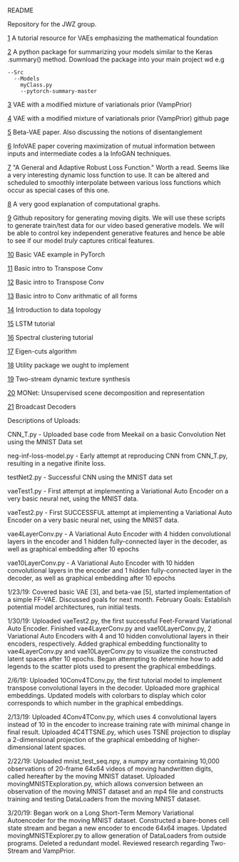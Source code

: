 README

Repository for the JWZ group.

[1](https://arxiv.org/pdf/1606.05908.pdf) A tutorial resource for VAEs emphasizing the mathematical foundation

[2](https://github.com/sksq96/pytorch-summary/tree/master/torchsummary) A python package for summarizing your models similar to the Keras .summary() method. Download the package into your main project wd e.g
```
--Src
  --Models
    myClass.py
    --pytorch-summary-master
```
[3](https://arxiv.org/pdf/1705.07120.pdf) VAE with a modified mixture of variationals prior (VampPrior)

[4](https://github.com/jmtomczak/vae_vampprior) VAE with a modified mixture of variationals prior (VampPrior) github page

[5](https://openreview.net/pdf?id=Sy2fzU9gl) Beta-VAE paper. Also discussing the notions of disentanglement

[6](https://arxiv.org/pdf/1706.02262.pdf) InfoVAE paper covering maximization of mutual information between inputs and intermediate codes a la InfoGAN techniques.

[7](https://arxiv.org/pdf/1701.03077.pdf) "A General and Adaptive Robust Loss Function." Worth a read. Seems like a very interesting dynamic loss function to use. It can be altered and scheduled to smoothly interpolate between various loss functions which occur as special cases of this one.

[8](http://colah.github.io/posts/2015-08-Backprop/) A very good explanation of computational graphs. 

[9](https://github.com/rszeto/moving-symbols) Github repository for generating moving digits. We will use these scripts to generate train/test data for our video based generative models. We will be able to control key independent generative features and hence be able to see if our model *truly* captures critical features.

[10](https://github.com/pytorch/examples/blob/master/vae/main.py) Basic VAE example in PyTorch

[11](https://towardsdatascience.com/up-sampling-with-transposed-convolution-9ae4f2df52d0) Basic intro to Transpose Conv

[12](https://towardsdatascience.com/transpose-convolution-77818e55a123) Basic intro to Transpose Conv

[13](http://deeplearning.net/software/theano/tutorial/conv_arithmetic.html) Basic intro to Conv arithmatic of all forms

[14](https://arxiv.org/pdf/1710.04019.pdf) Introduction to data topology

[15](http://colah.github.io/posts/2015-08-Understanding-LSTMs/) LSTM tutorial

[16](https://arxiv.org/pdf/0711.0189.pdf) Spectral clustering tutorial

[17](https://papers.nips.cc/paper/2183-half-lives-of-eigenflows-for-spectral-clustering.pdf) Eigen-cuts algorithm

[18](https://github.com/ncullen93/torchsample/blob/master/README.md) Utility package we ought to implement

[19](https://arxiv.org/pdf/1706.06982.pdf) Two-stream dynamic texture synthesis

[20](https://arxiv.org/pdf/1901.11390.pdf) MONet: Unsupervised scene decomposition and representation

[21](https://arxiv.org/pdf/1901.07017.pdf) Broadcast Decoders


Descriptions of Uploads:

CNN_T.py  - Uploaded base code from Meekail on a basic Convolution Net using the MNIST Data set

neg-inf-loss-model.py - Early attempt at reproducing CNN from CNN_T.py, resulting in a negative ifinite loss.

testNet2.py - Successful CNN using the MNIST data set

vaeTest1.py - First attempt at implementing a Variational Auto Encoder on  a very basic neural net, using the MNIST data.

vaeTest2.py - First SUCCESSFUL attempt at implementing a Variational Auto Encoder on a very basic neural net, using the MNIST data.

vae4LayerConv.py - A Variational Auto Encoder with 4 hidden convolutional layers in the encoder and 1 hidden fully-connected layer in 
the decoder, as well as graphical embedding after 10 epochs

vae10LayerConv.py - A Variational Auto Encoder with 10 hidden convolutional layers in the encoder and 1 hidden fully-connected layer in the decoder, as well as graphical embedding after 10 epochs



1/23/19: Covered basic VAE [3], and beta-vae [5], started implementation of a simple FF-VAE. Discussed goals for next month.
  February Goals: Establish potential model architectures, run initial tests.
  
1/30/19: Uploaded vaeTest2.py, the first successful Feet-Forward Variational Auto Encoder. Finished vae4LayerConv.py and vae10LayerConv.py, 2 Variational Auto Encoders with 4 and 10 hidden convolutional layers in their encoders, respectively. Added graphical embedding functionality to vae4LayerConv.py and vae10LayerConv.py to visualize the constructed latent spaces after 10 epochs. Began attempting to determine how to add legends to the scatter plots used to present the graphical embeddings.

2/6/19: Uploaded 10Conv4TConv.py, the first tutorial model to implement transpose convolutional layers in the decoder. Uploaded more graphical embeddings. Updated models with colorbars to display which color corresponds to which number in the graphical embeddings.

2/13/19: Uploaded 4Conv4TConv.py, which uses 4 convolutional layers instead of 10 in the encoder to increase training rate with minimal change in final result. Uploaded 4C4TTSNE.py, which uses TSNE projection to display a 2-dimensional projection of the graphical embedding of higher-dimensional latent spaces.

2/22/19: Uploaded mnist_test_seq.npy, a numpy array containing 10,000 observations of 20-frame 64x64 videos of moving handwritten digits, called hereafter by the moving MNIST dataset. Uploaded movingMNISTExploration.py, which allows conversion between an observation of the moving MNIST dataset and an mp4 file and constructs training and testing DataLoaders from the moving MNIST dataset.

3/20/19: Began work on a Long Short-Term Memory Variational Autoencoder for the moving MNIST dataset. Constructed a bare-bones cell state stream and began a new encoder to encode 64x64 images. Updated movingMNISTExplorer.py to allow generation of DataLoaders from outside programs. Deleted a redundant model. Reviewed research regarding Two-Stream and VampPrior.
